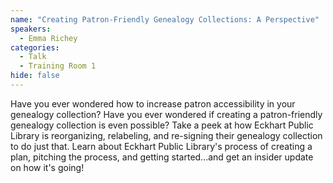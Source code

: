 ```yaml
---
name: "Creating Patron-Friendly Genealogy Collections: A Perspective"
speakers:
  - Emma Richey
categories:
  - Talk
  - Training Room 1
hide: false
---
```


Have you ever wondered how to increase patron accessibility in your genealogy collection? Have you ever wondered if creating a patron-friendly genealogy collection is even possible? Take a peek at how Eckhart Public Library is reorganizing, relabeling, and re-signing their genealogy collection to do just that. Learn about Eckhart Public Library's process of creating a plan, pitching the process, and getting started...and get an insider update on how it's going!